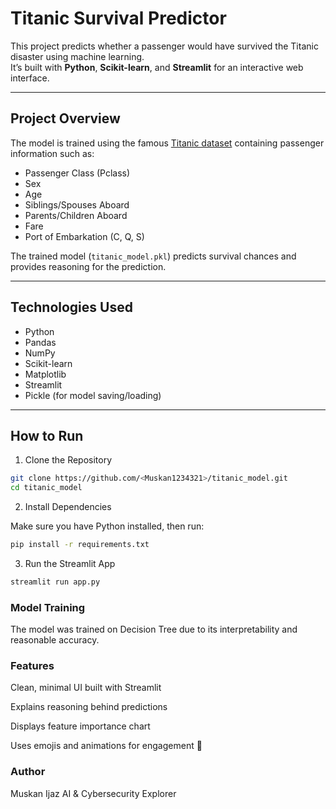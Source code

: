 # Titanic Survival Predictor

This project predicts whether a passenger would have survived the Titanic disaster using machine learning.  
It’s built with **Python**, **Scikit-learn**, and **Streamlit** for an interactive web interface.

---

## Project Overview
The model is trained using the famous [Titanic dataset](https://www.kaggle.com/c/titanic) containing passenger information such as:
- Passenger Class (Pclass)
- Sex
- Age
- Siblings/Spouses Aboard
- Parents/Children Aboard
- Fare
- Port of Embarkation (C, Q, S)

The trained model (`titanic_model.pkl`) predicts survival chances and provides reasoning for the prediction.

---

## Technologies Used
- Python 
- Pandas  
- NumPy  
- Scikit-learn  
- Matplotlib  
- Streamlit  
- Pickle (for model saving/loading)

---

##  How to Run

1) Clone the Repository
```bash
git clone https://github.com/<Muskan1234321>/titanic_model.git
cd titanic_model
```

2) Install Dependencies

Make sure you have Python installed, then run:
```bash
pip install -r requirements.txt
```
3) Run the Streamlit App
```bash
streamlit run app.py
```

### Model Training

The model was trained on Decision Tree due to its interpretability and reasonable accuracy.

### Features

Clean, minimal UI built with Streamlit

Explains reasoning behind predictions

Displays feature importance chart

Uses emojis and animations for engagement 🎉

### Author

Muskan Ijaz
AI & Cybersecurity Explorer
